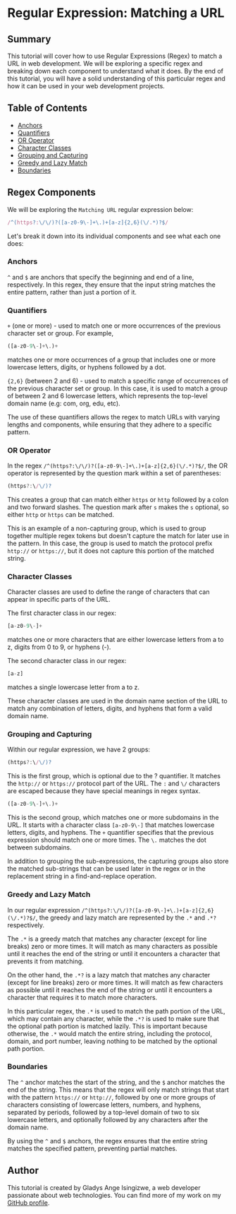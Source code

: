 # Regular Expression: Matching a URL

## Summary

This tutorial will cover how to use Regular Expressions (Regex) to match a URL in web development. We will be exploring a specific regex and breaking down each component to understand what it does. By the end of this tutorial, you will have a solid understanding of this particular regex and how it can be used in your web development projects.

## Table of Contents

- [Anchors](#anchors)
- [Quantifiers](#quantifiers)
- [OR Operator](#or-operator)
- [Character Classes](#character-classes)
- [Grouping and Capturing](#grouping-and-capturing)
- [Greedy and Lazy Match](#greedy-and-lazy-match)
- [Boundaries](#boundaries)

## Regex Components

We will be exploring the `Matching URL` regular expression below: 
```js
/^(https?:\/\/)?([a-z0-9\-]+\.)+[a-z]{2,6}(\/.*)?$/
```
Let's break it down into its individual components and see what each one does:

### Anchors

`^` and `$` are anchors that specify the beginning and end of a line, respectively. In this regex, they ensure that the input string matches the entire pattern, rather than just a portion of it.

### Quantifiers

`+` (one or more) - used to match one or more occurrences of the previous character set or group. For example, 
```js
([a-z0-9\-]+\.)+
``` 
matches one or more occurrences of a group that includes one or more lowercase letters, digits, or hyphens followed by a dot.

`{2,6}` (between 2 and 6) - used to match a specific range of occurrences of the previous character set or group. In this case, it is used to match a group of between 2 and 6 lowercase letters, which represents the top-level domain name (e.g: com, org, edu, etc).

The use of these quantifiers allows the regex to match URLs with varying lengths and components, while ensuring that they adhere to a specific pattern.

### OR Operator

In the regex `/^(https?:\/\/)?([a-z0-9\-]+\.)+[a-z]{2,6}(\/.*)?$/`, the OR operator is represented by the question mark within a set of parentheses: 
```js
(https?:\/\/)?
```
This creates a group that can match either `https` or `http` followed by a colon and two forward slashes. The question mark after `s` makes the `s` optional, so either `http` or `https` can be matched.

This is an example of a non-capturing group, which is used to group together multiple regex tokens but doesn't capture the match for later use in the pattern. In this case, the group is used to match the protocol prefix `http://` or `https://`, but it does not capture this portion of the matched string.

### Character Classes

Character classes are used to define the range of characters that can appear in specific parts of the URL.

The first character class in our regex: 
```js
[a-z0-9\-]+
``` 
matches one or more characters that are either lowercase letters from a to z, digits from 0 to 9, or hyphens (-).

The second character class in our regex: 
```js
[a-z]
``` 
matches a single lowercase letter from a to z.

These character classes are used in the domain name section of the URL to match any combination of letters, digits, and hyphens that form a valid domain name.

### Grouping and Capturing

Within our regular expression, we have 2 groups:
```js
(https?:\/\/)?
```
This is the first group, which is optional due to the ? quantifier. It matches the `http://` or `https://` protocol part of the URL. The `:` and `\/` characters are escaped because they have special meanings in regex syntax. 
```js
([a-z0-9\-]+\.)+
```
This is the second group, which matches one or more subdomains in the URL. It starts with a character class `[a-z0-9\-]` that matches lowercase letters, digits, and hyphens. The `+` quantifier specifies that the previous expression should match one or more times. The `\.` matches the dot between subdomains.

In addition to grouping the sub-expressions, the capturing groups also store the matched sub-strings that can be used later in the regex or in the replacement string in a find-and-replace operation.

### Greedy and Lazy Match

In our regular expression `/^(https?:\/\/)?([a-z0-9\-]+\.)+[a-z]{2,6}(\/.*)?$/`, the greedy and lazy match are represented by the `.*` and `.*?` respectively.

The `.*` is a greedy match that matches any character (except for line breaks) zero or more times. It will match as many characters as possible until it reaches the end of the string or until it encounters a character that prevents it from matching.

On the other hand, the `.*?` is a lazy match that matches any character (except for line breaks) zero or more times. It will match as few characters as possible until it reaches the end of the string or until it encounters a character that requires it to match more characters.

In this particular regex, the `.*` is used to match the path portion of the URL, which may contain any character, while the `.*?` is used to make sure that the optional path portion is matched lazily. This is important because otherwise, the `.*` would match the entire string, including the protocol, domain, and port number, leaving nothing to be matched by the optional path portion.

### Boundaries

The `^` anchor matches the start of the string, and the `$` anchor matches the end of the string. This means that the regex will only match strings that start with the pattern `https://` or `http://`, followed by one or more groups of characters consisting of lowercase letters, numbers, and hyphens, separated by periods, followed by a top-level domain of two to six lowercase letters, and optionally followed by any characters after the domain name.

By using the `^` and `$` anchors, the regex ensures that the entire string matches the specified pattern, preventing partial matches.

## Author

This tutorial is created by Gladys Ange Isingizwe, a web developer passionate about web technologies. You can find more of my work on my [GitHub profile](https://github.com/Isglad).
